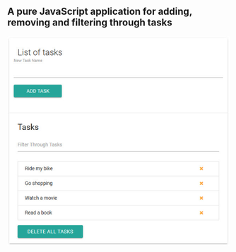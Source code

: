 ## A pure JavaScript application for adding, removing and filtering through tasks


![alt text](tasks.jpg "tasks lister")